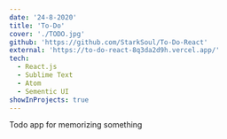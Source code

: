 ```yaml
---
date: '24-8-2020'
title: 'To-Do'
cover: './TODO.jpg'
github: 'https://github.com/StarkSoul/To-Do-React'
external: 'https://to-do-react-8q3da2d9h.vercel.app/'
tech:
  - React.js
  - Sublime Text
  - Atom
  - Sementic UI
showInProjects: true
---
```



Todo app for memorizing something